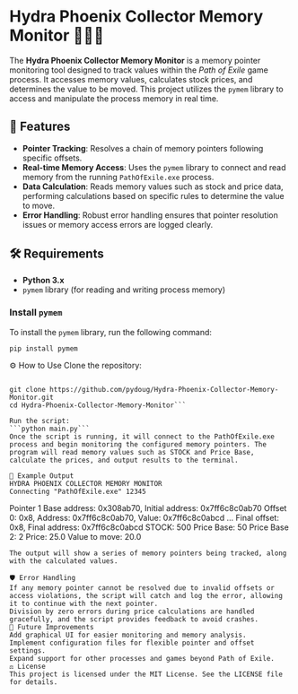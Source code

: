 # Hydra Phoenix Collector Memory Monitor 🔨🤖🔧

The **Hydra Phoenix Collector Memory Monitor** is a memory pointer monitoring tool designed to track values within the *Path of Exile* game process. It accesses memory values, calculates stock prices, and determines the value to be moved. This project utilizes the `pymem` library to access and manipulate the process memory in real time.

## 📜 Features

- **Pointer Tracking**: Resolves a chain of memory pointers following specific offsets.
- **Real-time Memory Access**: Uses the `pymem` library to connect and read memory from the running `PathOfExile.exe` process.
- **Data Calculation**: Reads memory values such as stock and price data, performing calculations based on specific rules to determine the value to move.
- **Error Handling**: Robust error handling ensures that pointer resolution issues or memory access errors are logged clearly.

## 🛠️ Requirements

- **Python 3.x**
- `pymem` library (for reading and writing process memory)

### Install `pymem`

To install the `pymem` library, run the following command:

```
pip install pymem
```
⚙️ How to Use
Clone the repository:

```

git clone https://github.com/pydoug/Hydra-Phoenix-Collector-Memory-Monitor.git
cd Hydra-Phoenix-Collector-Memory-Monitor```

Run the script:
```python main.py```
Once the script is running, it will connect to the PathOfExile.exe process and begin monitoring the configured memory pointers. The program will read memory values such as STOCK and Price Base, calculate the prices, and output results to the terminal.

📝 Example Output
HYDRA PHOENIX COLLECTOR MEMORY MONITOR
Connecting "PathOfExile.exe" 12345
```
Pointer 1
  Base address: 0x308ab70, Initial address: 0x7ff6c8c0ab70
  Offset 0: 0x8, Address: 0x7ff6c8c0ab70, Value: 0x7ff6c8c0abcd
  ...
  Final offset: 0x8, Final address: 0x7ff6c8c0abcd
  STOCK: 500
  Price Base: 50
  Price Base 2: 2
  Price: 25.0
  Value to move: 20.0
```
The output will show a series of memory pointers being tracked, along with the calculated values.

🛡️ Error Handling
If any memory pointer cannot be resolved due to invalid offsets or access violations, the script will catch and log the error, allowing it to continue with the next pointer.
Division by zero errors during price calculations are handled gracefully, and the script provides feedback to avoid crashes.
🚀 Future Improvements
Add graphical UI for easier monitoring and memory analysis.
Implement configuration files for flexible pointer and offset settings.
Expand support for other processes and games beyond Path of Exile.
⚖️ License
This project is licensed under the MIT License. See the LICENSE file for details.
